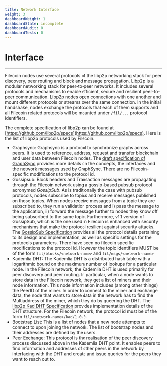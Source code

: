 ```yaml
---
title: Network Interface
weight: 3
dashboardWeight: 1
dashboardState: incomplete
dashboardAudit: 0
dashboardTests: 0
---
```


# Interface
---

<!--
{{<embed src="network.id" lang="go" >}}
-->

Filecoin nodes use several protocols of the libp2p networking stack for peer discovery, peer routing and block and message propagation. Libp2p is a modular networking stack for peer-to-peer networks. It includes several protocols and mechanisms to enable efficient, secure and resilient peer-to-peer communication. Libp2p nodes open connections with one another and mount different protocols or streams over the same connection. In the initial handshake, nodes exchange the protocols that each of them supports and all Filecoin related protocols will be mounted under `/fil/...` protocol identifiers.

The complete specification of libp2p can be found at [https://github.com/libp2p/specs](https://github.com/libp2p/specs).
Here is the list of libp2p protocols used by Filecoin.

- Graphsync: Graphsync is a protocol to synchronize graphs across peers. It is used to reference, address, request and transfer blockchain and user data between Filecoin nodes. The [draft specification of GraphSync](https://github.com/ipld/specs/blob/master/block-layer/graphsync/graphsync.md) provides more details on the concepts, the interfaces and the network messages used by GraphSync. There are no Filecoin-specific modifications to the protocol id.
- Gossipsub: Block headers and Transaction messages are propagating through the Filecoin network using a gossip-based pubsub protocol acronymed _GossipSub_. As is traditionally the case with pubsub protocols, nodes subscribe to topics and receive messages published on those topics. When nodes receive messages from a topic they are subscribed to, they run a validation process and i) pass the message to the application, ii) forward the message further to nodes they know off being subscribed to the same topic. Furthermore, v1.1 version of GossipSub, which is the one used in Filecoin is enhanced with security mechanisms that make the protocol resilient against security attacks. The [GossipSub Specification](https://github.com/libp2p/specs/tree/master/pubsub/gossipsub) provides all the protocol details pertaining to its design and implementation, as well as specific settings for the protocols parameters. There have been no filecoin specific modifications to the protocol id. However the topic identifiers MUST be of the form `fil/blocks/<network-name>` and `fil/msgs/<network-name>`
- Kademlia DHT: The Kademlia DHT is a distributed hash table with a logarithmic bound on the maximum number of lookups for a particular node. In the Filecoin network, the Kademlia DHT is used primarily for peer discovery and peer routing. In particular, when a node wants to store data in the Filecoin network, they get a list of miners and their node information. This node information includes (among other things) the PeerID of the miner. In order to connect to the miner and exchange data, the node that wants to store data in the network has to find the Multiaddress of the miner, which they do by queering the DHT. The [libp2p Kad DHT Specification](https://github.com/libp2p/go-libp2p-kad-dht) provides implementation details of the DHT structure. For the Filecoin network, the protocol id must be of the form `fil/<network-name>/kad/1.0.0`.
- Bootstrap List: This is a list of nodes that a new node attempts to connect to upon joining the network. The list of bootstrap nodes and their addresses are defined by the users.
- Peer Exchange: This protocol is the realisation of the peer discovery process discussed above in the Kademlia DHT point. It enables peers to find information and addresses of other peers in the network by interfacing with the DHT and create and issue queries for the peers they want to reach out to.
